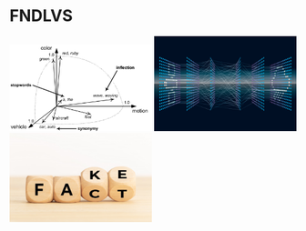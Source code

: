 # FNDLVS

<img src="https://github.com/singh-l/FNDLVS/blob/master/images/vector.png" width="250">
<img src="https://github.com/singh-l/FNDLVS/blob/master/images/dl.png" width="250">
<img src="https://github.com/singh-l/FNDLVS/blob/master/images/fact-fake.png" width="250">
